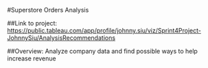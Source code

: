 #Superstore Orders Analysis

##Link to project:
https://public.tableau.com/app/profile/johnny.siu/viz/Sprint4Project-JohnnySiu/AnalysisRecommendations

##Overview:
Analyze company data and find possible ways to help increase revenue
